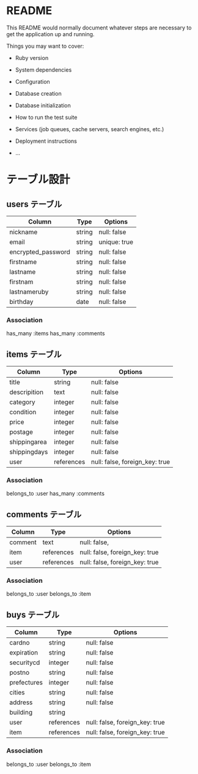 # README

This README would normally document whatever steps are necessary to get the
application up and running.

Things you may want to cover:

* Ruby version

* System dependencies

* Configuration

* Database creation

* Database initialization

* How to run the test suite

* Services (job queues, cache servers, search engines, etc.)

* Deployment instructions

* ...




# テーブル設計

## users テーブル

| Column                | Type     | Options      |
| --------------------- | -------- | ------------ |
| nickname              | string   | null: false  |
| email                 | string   | unique: true |
| encrypted_password    | string   | null: false  |
| firstname             | string   | null: false  |
| lastname              | string   | null: false  |
| firstnam              | string   | null: false  |
| lastnameruby          | string   | null: false  |
| birthday              | date     | null: false  |

### Association
has_many :items
has_many :comments


## items テーブル

| Column         | Type       |  Options                       |
| -------------- | ---------  | ------------------------------ |
| title          | string     | null: false                    |
| descripition   | text       | null: false                    |
| category       | integer    | null: false                    |
| condition      | integer    | null: false                    |
| price          | integer    | null: false                    |
| postage        | integer    | null: false                    |
| shippingarea   | integer    | null: false                    |
| shippingdays   | integer    | null: false                    |
| user           | references | null: false, foreign_key: true | 

### Association
belongs_to :user
has_many :comments


## comments テーブル

| Column    | Type       | Options                        |
| --------- | ---------- | ------------------------------ |
| comment   | text       | null: false,                   |
| item      | references | null: false, foreign_key: true |
| user      | references | null: false, foreign_key: true |

### Association
belongs_to :user
belongs_to :item

## buys テーブル

| Column         | Type       |  Options                       |
| -------------- | ---------  | ------------------------------ |
| cardno         | string     | null: false                    |
| expiration     | string     | null: false                    |
| securitycd     | integer    | null: false                    |
| postno         | string     | null: false                    |
| prefectures    | integer    | null: false                    |
| cities         | string     | null: false                    |
| address        | string     | null: false                    |
| building       | string     |                   |
| user           | references | null: false, foreign_key: true | 
| item           | references | null: false, foreign_key: true | 

### Association
belongs_to :user
belongs_to :item
